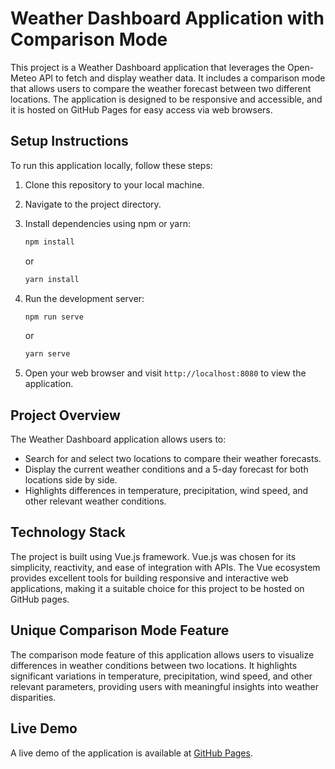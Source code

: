 # Weather Dashboard Application with Comparison Mode

This project is a Weather Dashboard application that leverages the Open-Meteo API to fetch and display weather data. It includes a comparison mode that allows users to compare the weather forecast between two different locations. The application is designed to be responsive and accessible, and it is hosted on GitHub Pages for easy access via web browsers.

## Setup Instructions

To run this application locally, follow these steps:

1. Clone this repository to your local machine.
2. Navigate to the project directory.
3. Install dependencies using npm or yarn:

    ```bash
    npm install
    ```

   or

    ```bash
    yarn install
    ```

4. Run the development server:

    ```bash
    npm run serve
    ```

   or

    ```bash
    yarn serve
    ```

5. Open your web browser and visit `http://localhost:8080` to view the application.

## Project Overview

The Weather Dashboard application allows users to:

- Search for and select two locations to compare their weather forecasts.
- Display the current weather conditions and a 5-day forecast for both locations side by side.
- Highlights differences in temperature, precipitation, wind speed, and other relevant weather conditions.

## Technology Stack

The project is built using Vue.js framework. Vue.js was chosen for its simplicity, reactivity, and ease of integration with APIs. The Vue ecosystem provides excellent tools for building responsive and interactive web applications, making it a suitable choice for this project to be hosted on GitHub pages.

## Unique Comparison Mode Feature

The comparison mode feature of this application allows users to visualize differences in weather conditions between two locations. It highlights significant variations in temperature, precipitation, wind speed, and other relevant parameters, providing users with meaningful insights into weather disparities.

## Live Demo

A live demo of the application is available at [GitHub Pages](https://brumple.github.io/).
